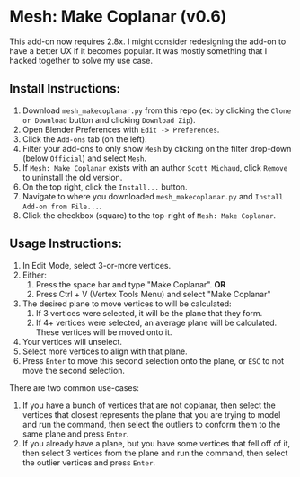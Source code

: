 # Mesh: Make Coplanar (v0.6)

This add-on now requires 2.8x. I might consider redesigning the add-on to have a better UX if it becomes popular. It was mostly something that I hacked together to solve my use case.

## Install Instructions:

1. Download `mesh_makecoplanar.py` from this repo (ex: by clicking the `Clone or Download` button and clicking `Download Zip`).
2. Open Blender Preferences with `Edit -> Preferences`.
3. Click the `Add-ons` tab (on the left).
4. Filter your add-ons to only show `Mesh` by clicking on the filter drop-down (below `Official`) and select `Mesh`.
5. If `Mesh: Make Coplanar` exists with an author `Scott Michaud`, click `Remove` to uninstall the old version.
6. On the top right, click the `Install...` button.
7. Navigate to where you downloaded `mesh_makecoplanar.py` and `Install Add-on from File...`.
8. Click the checkbox (square) to the top-right of `Mesh: Make Coplanar`.

## Usage Instructions:

1. In Edit Mode, select 3-or-more vertices.
2. Either:
	1. Press the space bar and type "Make Coplanar". **OR**
	2. Press Ctrl + V (Vertex Tools Menu) and select "Make Coplanar"
3. The desired plane to move vertices to will be calculated:
	1. If 3 vertices were selected, it will be the plane that they form.
	2. If 4+ vertices were selected, an average plane will be calculated. These vertices will be moved onto it.
4. Your vertices will unselect.
5. Select more vertices to align with that plane.
6. Press `Enter` to move this second selection onto the plane, or `ESC` to not move the second selection.

There are two common use-cases:
1. If you have a bunch of vertices that are not coplanar, then select the vertices that closest represents the plane that you are trying to model and run the command, then select the outliers to conform them to the same plane and press `Enter`.
2. If you already have a plane, but you have some vertices that fell off of it, then select 3 vertices from the plane and run the command, then select the outlier vertices and press `Enter`.
